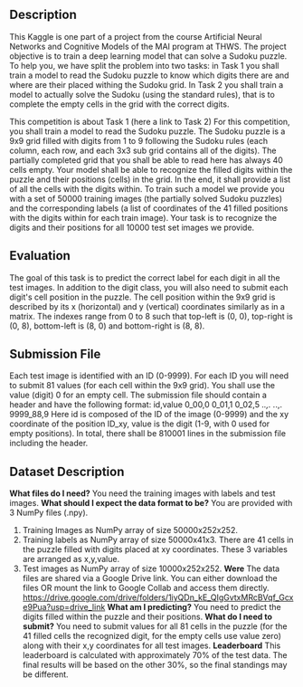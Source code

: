  

## Description
This Kaggle is one part of a project from the course Artificial Neural Networks and 
Cognitive Models of the MAI program at THWS. The project objective is to train a deep 
learning model that can solve a Sudoku puzzle. To help you, we have split the problem into 
two tasks: in Task 1 you shall train a model to read the Sudoku puzzle to know which digits 
there are and where are their placed withing the Sudoku grid. In Task 2 you shall train a 
model to actually solve the Sudoku (using the standard rules), that is to complete the empty 
cells in the grid with the correct digits.


This competition is about Task 1 (here a link to Task 2)
For this competition, you shall train a model to read the Sudoku puzzle. The Sudoku puzzle 
is a 9x9 grid filled with digits from 1 to 9 following the Sudoku rules (each column, each 
row, and each 3x3 sub grid contains all of the digits). The partially completed grid that you 
shall be able to read here has always 40 cells empty. Your model shall be able to recognize 
the filled digits within the puzzle and their positions (cells) in the grid. In the end, it shall 
provide a list of all the cells with the digits within.
To train such a model we provide you with a set of 50000 training images (the partially 
solved Sudoku puzzles) and the corresponding labels (a list of coordinates of the 41 filled 
positions with the digits within for each train image). Your task is to recognize the digits and 
their positions for all 10000 test set images we provide.


## Evaluation
The goal of this task is to predict the correct label for each digit in all the test images. In 
addition to the digit class, you will also need to submit each digit's cell position in the puzzle.
The cell position within the 9x9 grid is described by its x (horizontal) and y (vertical) 
coordinates similarly as in a matrix. The indexes range from 0 to 8 such that top-left is (0, 0), 
top-right is (0, 8), bottom-left is (8, 0) and bottom-right is (8, 8).


## Submission File
Each test image is identified with an ID (0-9999). For each ID you will need to submit 81 
values (for each cell within the 9x9 grid). You shall use the value (digit) 0 for an empty cell. 
The submission file should contain a header and have the following format:
id,value
0_00,0
0_01,1
0_02,5
._.,.
._.,.
9999_88,9
Here id is composed of the ID of the image (0-9999) and the xy coordinate of the 
position ID_xy, value is the digit (1-9, with 0 used for empty positions). In total, there shall 
be 810001 lines in the submission file including the header.


## Dataset Description
**What files do I need?**
You need the training images with labels and test images.
**What should I expect the data format to be?**
You are provided with 3 NumPy files (.npy).
1. Training Images as NumPy array of size 50000x252x252.
2. Training labels as NumPy array of size 50000x41x3. There are 41 cells in the puzzle 
filled with digits placed at xy coordinates. These 3 variables are arranged as x,y,value.
3. Test images as NumPy array of size 10000x252x252.
**Were**
The data files are shared via a Google Drive link. You can either download the files OR 
mount the link to Google Collab and access them directly.
https://drive.google.com/drive/folders/1iyQDn_kE_QIgGvtxMRcBVqf_Gcxe9Pua?usp=drive_link
**What am I predicting?**
You need to predict the digits filled within the puzzle and their positions.
**What do I need to submit?**
You need to submit values for all 81 cells in the puzzle (for the 41 filled cells the recognized 
digit, for the empty cells use value zero) along with their x,y coordinates for all test images.
**Leaderboard**
This leaderboard is calculated with approximately 70% of the test data. The final results will 
be based on the other 30%, so the final standings may be different.
